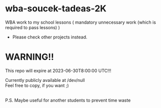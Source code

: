 # wba-soucek-tadeas-2K
WBA work to my school lessons ( mandatory unnecessary work (which is required to pass lessons) )


- Please check other projects instead.

# WARNING!!
This repo will expire at 2023-06-30T8:00:00 UTC!!! 

Currently publicly available at /dev/null<br>
Feel free to copy, if you want ;) <br><br>

P.S. Maybe useful for another students to prevent time waste
